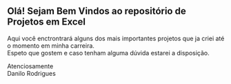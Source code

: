 ## Olá! Sejam Bem Vindos ao repositório de Projetos em Excel
Aqui você enctrontrará alguns dos mais importantes projetos que ja criei até o momento em minha carreira.  
Espeto que gostem e caso tenham alguma dúvida estarei a disposição.


Atenciosamente  
Danilo Rodrigues